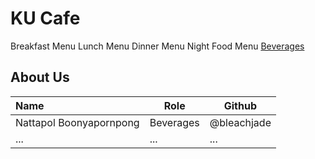 # KU Cafe


Breakfast Menu
Lunch Menu
Dinner Menu
Night Food Menu
[Beverages](Menu.md#L3)

## About Us


| Name      | Role      | Github   |
|:----------|-----------|----------|
| Nattapol Boonyapornpong | Beverages | @bleachjade |
| ...       | ...       | ...      |
